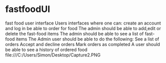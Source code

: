 # fastfoodUI
fast food user interface 
Users interfaces where one can:
 create an account and log in
 be able to order for food
The admin should be able to add,edit or delete the fast-food items
The admin should be able to see a list of fast-food items
The Admin user should be able to do the following:
 See a list of orders
Accept and decline orders
Mark orders as completed
A user should be able to see a history of ordered food
file:///C:/Users/Simon/Desktop/Capture2.PNG
